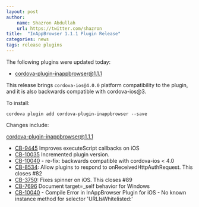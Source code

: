 ```yaml
---
layout: post
author:
    name: Shazron Abdullah
    url: https://twitter.com/shazron
title:  "InAppBrowser 1.1.1 Plugin Release"
categories: news
tags: release plugins
---
```


The following plugins were updated today:

* cordova-plugin-inappbrowser@1.1.1

This release brings `cordova-ios@4.0.0` platform compatibility to the plugin, and it is also backwards compatible with cordova-ios@3.


To install:

    cordova plugin add cordova-plugin-inappbrowser --save

Changes include:
<!--more-->

cordova-plugin-inappbrowser@1.1.1

* [CB-9445](https://issues.apache.org/jira/browse/CB-9445) Improves executeScript callbacks on iOS
* [CB-10035](https://issues.apache.org/jira/browse/CB-10035) Incremented plugin version.
* [CB-10040](https://issues.apache.org/jira/browse/CB-10040) - re-fix: backwards compatible with cordova-ios < 4.0
* [CB-8534](https://issues.apache.org/jira/browse/CB-8534): Allow plugins to respond to onReceivedHttpAuthRequest. This closes #82
* [CB-3750](https://issues.apache.org/jira/browse/CB-3750): Fixes spinner on iOS. This closes #89
* [CB-7696](https://issues.apache.org/jira/browse/CB-7696) Document target=_self behavior for Windows
* [CB-10040](https://issues.apache.org/jira/browse/CB-10040) - Compile Error in InAppBrowser Plugin for iOS - No known instance method for selector 'URLIsWhitelisted:'
